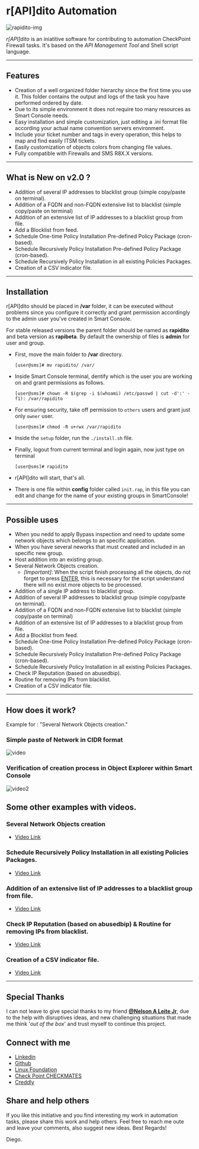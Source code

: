 

# r[API]dito Automation #
![rapidito-img](https://user-images.githubusercontent.com/15971140/129296008-cec4df7f-a828-4b1d-875d-9796e2e5f6f1.JPG)

*r[API]dito* is an iniatitive software for contributing to automation CheckPoint Firewall tasks. It's based on the _API Management Tool_  and Shell script language.

---

## Features
- Creation of a well organized folder hierarchy since the first time you use it. This folder contains the output and logs of the task you have performed ordered by date.
- Due to its simple environment it does not require too many resources as Smart Console needs.
- Easy installation and simple customization, just editing a .ini format file according your actual name convention servers environment.
- Include your ticket number and tags in every operation, this helps to map and find easily ITSM tickets.
- Easily customization of objects colors from changing file values.
- Fully compatible with Firewalls and SMS R8X.X versions.

---

## What is New on v2.0 ?

- Addition of several IP addresses to blacklist group (simple copy/paste on terminal).
- Addition of a FQDN and non-FQDN extensive list to blacklist (simple copy/paste on terminal)
- Addition of an extensive list of IP addresses to a blacklist group from file.
- Add a Blocklist from feed.
- Schedule One-time Policy Installation Pre-defined Policy Package (cron-based).
- Schedule Recursively Policy Installation Pre-defined Policy Package (cron-based).
- Schedule Recursively Policy Installation in all existing Policies Packages.
- Creation of a CSV indicator file.  

---

## Installation
r[API]dito should be placed in **/var** folder, it can be executed without problems since you configure it correctly and grant permission accordingly to the admin user you've created in Smart Console.

For stable released versions the parent folder should be named as **rapidito** and beta version as **rapibeta**. By default the ownership of files is **admin** for user and group. 

- First, move the main folder to **/var** directory.

  `[user@sms]# mv rapidito/ /var/`

- Inside Smart Console terminal, dentify which is the user you are working on and grant permissions as follows. 

  `[user@sms]# chown -R $(grep -i $(whoami) /etc/passwd | cut -d':' -f1): /var/rapidito` 

- For ensuring security, take off permission to `others` users and grant just only `owner` user. 
  
  `[user@sms]# chmod -R u+rwx /var/rapidito`

- Inside the `setup` folder, run the `./install.sh` file.

- Finally, logout from current terminal and login again, now just type on terminal
    
    `[user@sms]# rapidito`

- r[API]dito will start, that's all.

* There is one file within **config** folder called `init.rap`, in this file you can edit and change for the name of your existing groups in SmartConsole! 
----

  
## Possible uses ##

- When you nedd to apply Bypass inspection and need to update some network objects which belongs to an specific application.
- When you have several neworks that must created and included in an specific new group. 
- Host addition into an existing group.
- Several Network Objects creation. 
  - *[Important]*: When the script finish processing all the objects, do not forget to press [ENTER](↵), this is necessary for the script understand there will no exist more objects to be processed. 
- Addition of a single IP address to blacklist group.
- Addition of several IP addresses to blacklist group (simple copy/paste on terminal).
- Addition of a FQDN and non-FQDN extensive list to blacklist (simple copy/paste on terminal)
- Addition of an extensive list of IP addresses to a blacklist group from file.
- Add a Blocklist from feed.
- Schedule One-time Policy Installation Pre-defined Policy Package (cron-based).
- Schedule Recursively Policy Installation Pre-defined Policy Package (cron-based).
- Schedule Recursively Policy Installation in all existing Policies Packages.
- Check IP Reputation (based on abusedbip).
- Routine for removing IPs from blacklist.
- Creation of a CSV indicator file.  

---

## How does it work? ##

Example for : "Several Network Objects creation."

### Simple paste of Network in CIDR format  ###
![video](https://user-images.githubusercontent.com/15971140/129293935-218a8743-917b-445f-8155-162b4c9c2204.gif)
### Verification of creation process in Object Explorer within Smart Console ###
![video2](https://user-images.githubusercontent.com/15971140/129294281-1c555ccd-13ee-4d04-958c-8eae962b894a.gif)

## Some other examples with videos.
### Several Network Objects creation
- [Video Link](https://www.linkedin.com/embed/feed/update/urn:li:ugcPost:6827238125153116160)
### Schedule Recursively Policy Installation in all existing Policies Packages.
- [Video Link](https://www.linkedin.com/embed/feed/update/urn:li:ugcPost:6827788466508632064)
### Addition of an extensive list of IP addresses to a blacklist group from file.
- [Video Link](https://www.linkedin.com/embed/feed/update/urn:li:ugcPost:6828887987909144576)
### Check IP Reputation (based on abusedbip) & Routine for removing IPs from blacklist.
- [Video Link](https://www.linkedin.com/embed/feed/update/urn:li:ugcPost:6829200844387344384)
### Creation of a CSV indicator file.
- [Video Link](https://www.linkedin.com/embed/feed/update/urn:li:ugcPost:6830343019972100096)

---

## Special Thanks
I can not leave to give special thanks to my friend **[@Nelson A Leite Jr](https://www.linkedin.com/in/nelson-a-leite-jr)**, due to the help with disruptives ideas, and new challenging situations that made me think '_out of the box_' and trust myself to continue this project.

## Connect with me ##
- [Linkedin ](https://linkedin.com/in/diegocuba)
- [Github](https://github.com/diejel)
- [Linux Foundation ](https://openprofile.dev/profile/dcubaz)
- [Check Point CHECKMATES ](https://community.checkpoint.com/t5/user/viewprofilepage/user-id/67305)
- [Creddly ](https://www.credly.com/users/diego-cuba-zuniga/badges)
  
## Share and help others ##
If you like this initiative and you find interesting my work in automation tasks, please share this work and help others. Feel free to reach me oute and leave your comments, also suggest new ideas. Best Regards!

Diego.
